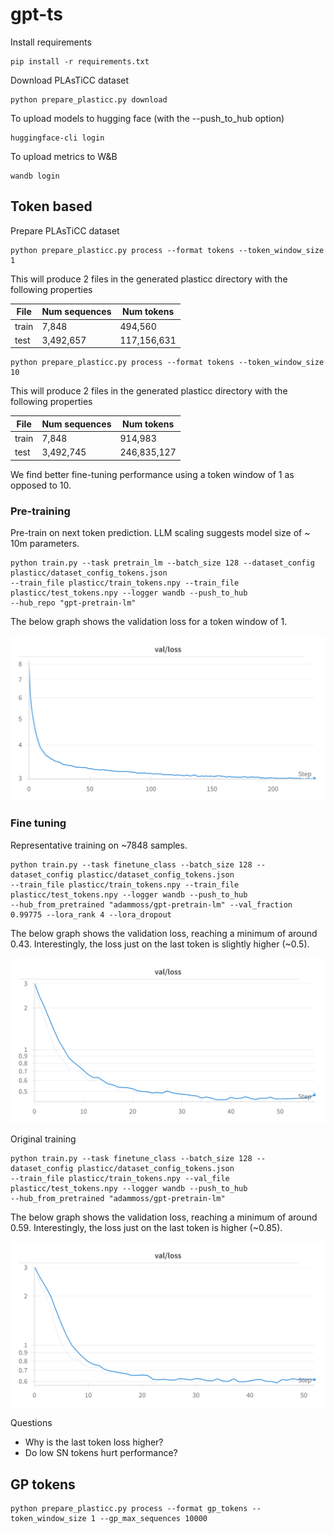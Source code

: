 # gpt-ts

Install requirements

```
pip install -r requirements.txt
```

Download PLAsTiCC dataset 

```
python prepare_plasticc.py download
```

To upload models to hugging face (with the --push_to_hub option)

```
huggingface-cli login
```

To upload metrics to W&B

```
wandb login
```

## Token based

Prepare PLAsTiCC dataset 

```
python prepare_plasticc.py process --format tokens --token_window_size 1
```

This will produce 2 files in the generated plasticc directory with the following properties 

| File | Num sequences | Num tokens  |
|------|---------------|--------------------|
| train | 7,848         | 494,560            |
| test | 3,492,657     | 117,156,631        |

```
python prepare_plasticc.py process --format tokens --token_window_size 10
```
This will produce 2 files in the generated plasticc directory with the following properties 

| File | Num sequences | Num tokens  |
|------|---------------|-------------|
| train | 7,848         | 914,983     |
| test | 3,492,745     | 246,835,127 |

We find better fine-tuning performance using a token window of 1 as opposed to 10. 

### Pre-training 

Pre-train on next token prediction. LLM scaling suggests model size of ~ 10m parameters. 

```
python train.py --task pretrain_lm --batch_size 128 --dataset_config plasticc/dataset_config_tokens.json 
--train_file plasticc/train_tokens.npy --train_file plasticc/test_tokens.npy --logger wandb --push_to_hub 
--hub_repo "gpt-pretrain-lm"
```

The below graph shows the validation loss for a token window of 1. 

![Token based pretraining validation loss](token_pretraining_w1_val_loss.png)

### Fine tuning 

Representative training on ~7848 samples. 

```
python train.py --task finetune_class --batch_size 128 --dataset_config plasticc/dataset_config_tokens.json 
--train_file plasticc/train_tokens.npy --train_file plasticc/test_tokens.npy --logger wandb --push_to_hub 
--hub_from_pretrained "adammoss/gpt-pretrain-lm" --val_fraction 0.99775 --lora_rank 4 --lora_dropout
```

The below graph shows the validation loss, reaching a minimum of around 0.43. Interestingly, the loss just on the last token is slightly higher (~0.5). 

![Token based fine-tuning validation loss](token_finetuning_w1_rep_val_loss.png)

Original training 

```
python train.py --task finetune_class --batch_size 128 --dataset_config plasticc/dataset_config_tokens.json 
--train_file plasticc/train_tokens.npy --val_file plasticc/test_tokens.npy --logger wandb --push_to_hub 
--hub_from_pretrained "adammoss/gpt-pretrain-lm"
```

The below graph shows the validation loss, reaching a minimum of around 0.59. Interestingly, the loss just on the last token is higher (~0.85).

![Token based fine-tuning validation loss](token_finetuning_w1_nonrep_val_loss.png)

Questions 

- Why is the last token loss higher?
- Do low SN tokens hurt performance?

## GP tokens

```
python prepare_plasticc.py process --format gp_tokens --token_window_size 1 --gp_max_sequences 10000
```